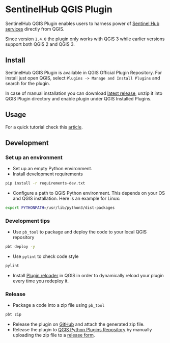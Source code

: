 # SentinelHub QGIS Plugin

SentinelHub QGIS Plugin enables users to harness power of [Sentinel Hub services](https://www.sentinel-hub.com/) directly from QGIS.

Since version `1.4.0` the plugin only works with QGIS 3 while earlier versions support both QGIS 2 and QGIS 3.

## Install

SentinelHub QGIS Plugin is available in QGIS Official Plugin Repository. For install just open QGIS, select `Plugins -> Manage and Install Plugins` and search for the plugin.

In case of manual installation you can download [latest release](https://github.com/sentinel-hub/sentinelhub-qgis-plugin/releases/latest), unzip it into QGIS Plugin directory and enable plugin under QGIS Installed Plugins.

## Usage

For a quick tutorial check this [article](https://medium.com/sentinel-hub/control-sentinel-hub-from-within-qgis-2a83eb7f13db).

## Development

### Set up an environment

- Set up an empty Python environment.
- Install development requirements
```bash
pip install -r requirements-dev.txt
```
- Configure a path to QGIS Python environment. This depends on your OS and QGIS installation. Here is an example for Linux:
```bash
export PYTHONPATH=/usr/lib/python3/dist-packages
```

### Development tips

- Use `pb_tool` to package and deploy the code to your local QGIS repository
```bash
pbt deploy -y
```
- Use `pylint` to check code style
```bash
pylint
```
- Install [Plugin reloader](https://plugins.qgis.org/plugins/plugin_reloader/) in QGIS in order to dynamically reload your plugin every time you redeploy it.

### Release

- Package a code into a zip file using `pb_tool`
```bash
pbt zip
```
- Release the plugin on [GitHub](https://github.com/sentinel-hub/sentinelhub-qgis-plugin/releases) and attach the generated zip file.
- Release the plugin to [QGIS Python Plugins Repository](https://plugins.qgis.org/plugins/SentinelHub/) by manually uploading the zip file to a [release form](https://plugins.qgis.org/plugins/SentinelHub/version/add/).
